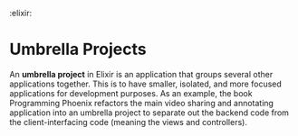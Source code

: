 :elixir:

# Umbrella Projects
An **umbrella project** in Elixir is an application that groups several other applications together. This is to have smaller, isolated, and more focused applications for development purposes. As an example, the book Programming Phoenix refactors the main video sharing and annotating application into an umbrella project to separate out the backend code from the client-interfacing code (meaning the views and controllers).
